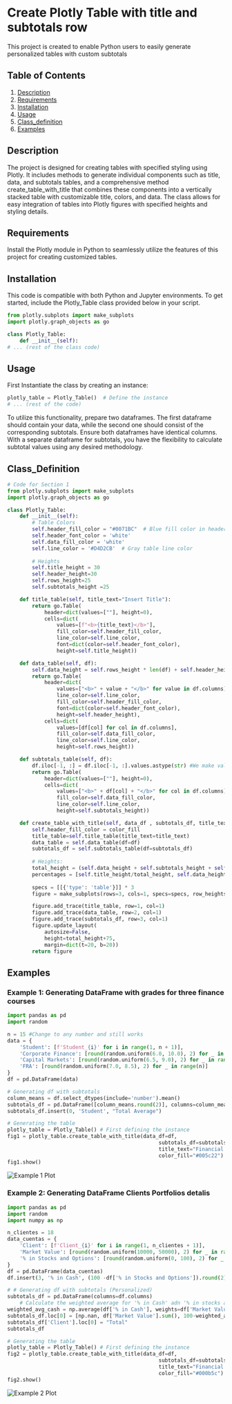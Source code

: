 # Create Plotly Table with title and subtotals row

This project is created to enable Python users to easily generate personalized tables with custom subtotals

## Table of Contents
1. [Description](#description)
2. [Requirements](#requirements)
3. [Installation](#installation)
4. [Usage](#usage)
5. [Class_definition](#class_definition)
6. [Examples](#examples)

## Description

The project is designed for creating tables with specified styling using Plotly. It includes methods to generate individual components such as title, data, and subtotals tables, and a comprehensive method create_table_with_title that combines these components into a vertically stacked table with customizable title, colors, and data. The class allows for easy integration of tables into Plotly figures with specified heights and styling details.

## Requirements

Install the Plotly module in Python to seamlessly utilize the features of this project for creating customized tables.

## Installation

This code is compatible with both Python and Jupyter environments. To get started, include the Plotly_Table class provided below in your script. 
```python
from plotly.subplots import make_subplots
import plotly.graph_objects as go

class Plotly_Table:
    def __init__(self):
# ... (rest of the class code)
```
## Usage

First Instantiate the class by creating an instance:

```python
plotly_table = Plotly_Table()  # Define the instance
# ... (rest of the code)
```
To utilize this functionality, prepare two dataframes. The first dataframe should contain your data, while the second one should consist of the corresponding subtotals. Ensure both dataframes have identical columns. With a separate dataframe for subtotals, you have the flexibility to calculate subtotal values using any desired methodology.

## Class_Definition

```python
# Code for Section 1
from plotly.subplots import make_subplots
import plotly.graph_objects as go

class Plotly_Table:
    def __init__(self):
        # Table Colors
        self.header_fill_color = "#0071BC"  # Blue fill color in header and titles
        self.header_font_color = 'white'
        self.data_fill_color = 'white'
        self.line_color = '#D4D2CB'  # Gray table line color
        
        # Heights
        self.title_height = 30
        self.header_height=30
        self.rows_height=25
        self.subtotals_height =25

    def title_table(self, title_text="Insert Title"):
        return go.Table(
            header=dict(values=[""], height=0),
            cells=dict(
                values=[f"<b>{title_text}</b>"],
                fill_color=self.header_fill_color,
                line_color=self.line_color,
                font=dict(color=self.header_font_color),
                height=self.title_height))

    def data_table(self, df):
        self.data_height = self.rows_height * len(df) + self.header_height
        return go.Table(
            header=dict(
                values=["<b>" + value + "</b>" for value in df.columns],
                line_color=self.line_color,
                fill_color=self.header_fill_color,
                font=dict(color=self.header_font_color),
                height=self.header_height),
            cells=dict(
                values=[df[col] for col in df.columns],
                fill_color=self.data_fill_color,
                line_color=self.line_color,
                height=self.rows_height))

    def subtotals_table(self, df):
        df.iloc[-1, :] = df.iloc[-1, :].values.astype(str) #We make values as string to bold
        return go.Table(
            header=dict(values=[""], height=0),
            cells=dict(
                values=["<b>" + df[col] + "</b>" for col in df.columns],
                fill_color=self.data_fill_color,
                line_color=self.line_color,
                height=self.subtotals_height))

    def create_table_with_title(self, data_df , subtotals_df, title_text='Insert Title',color_fill="#0071BC"):
        self.header_fill_color = color_fill
        title_table=self.title_table(title_text=title_text)
        data_table = self.data_table(df=df)
        subtotals_df = self.subtotals_table(df=subtotals_df)
                
        # Heights:
        total_height = (self.data_height + self.subtotals_height + self.title_height)+10
        percentages = [self.title_height/total_height, self.data_height/total_height, (self.subtotals_height+20)/total_height]
        
        specs = [[{'type': 'table'}]] * 3 
        figure = make_subplots(rows=3, cols=1, specs=specs, row_heights=percentages, vertical_spacing=0.001)

        figure.add_trace(title_table, row=1, col=1)
        figure.add_trace(data_table, row=2, col=1)
        figure.add_trace(subtotals_df, row=3, col=1)
        figure.update_layout(
            autosize=False,
            height=total_height+75,
            margin=dict(t=20, b=20))
        return figure
```
## Examples
### Example 1: Generating DataFrame with grades for three finance courses 
```python
import pandas as pd
import random

n = 15 #Change to any number and still works
data = {
    'Student': [f'Student_{i}' for i in range(1, n + 1)],
    'Corporate Finance': [round(random.uniform(6.0, 10.0), 2) for _ in range(n)],
    'Capital Markets': [round(random.uniform(6.5, 9.0), 2) for _ in range(n)],
    'FRA': [round(random.uniform(7.0, 8.5), 2) for _ in range(n)]
}
df = pd.DataFrame(data)

# Generating df with subtotals
column_means = df.select_dtypes(include='number').mean()
subtotals_df = pd.DataFrame([column_means.round(2)], columns=column_means.index)
subtotals_df.insert(0, 'Student', "Total Average")

# Generating the table
plotly_table = Plotly_Table() # First defining the instance
fig1 = plotly_table.create_table_with_title(data_df=df, 
                                                 subtotals_df=subtotals_df, 
                                                 title_text="Financial Course Performance Summary",
                                                 color_fill="#005c22")
fig1.show()
```
![Example 1 Plot](Plotly_table_1.png)

### Example 2: Generating DataFrame Clients Portfolios detalis
```python
import pandas as pd
import random
import numpy as np

n_clientes = 18
data_cuentas = {
    'Client': [f'Client_{i}' for i in range(1, n_clientes + 1)],
    'Market Value': [round(random.uniform(10000, 50000), 2) for _ in range(n_clientes)],
    '% in Stocks and Options': [round(random.uniform(0, 100), 2) for _ in range(n_clientes)],
}
df = pd.DataFrame(data_cuentas)
df.insert(3, '% in Cash', (100 -df['% in Stocks and Options']).round(2))

# # Generating df with subtotals (Personalized)
subtotals_df = pd.DataFrame(columns=df.columns)
    # Calculate the weighted average for '% in Cash' adn '% in stocks and options'
weighted_avg_cash = np.average(df['% in Cash'], weights=df['Market Value']).round(2)
subtotals_df.loc[0] = [np.nan, df['Market Value'].sum(), 100-weighted_avg_cash, weighted_avg_cash]
subtotals_df['Client'].loc[0] = "Total"
subtotals_df

# Generating the table
plotly_table = Plotly_Table() # First defining the instance
fig2 = plotly_table.create_table_with_title(data_df=df, 
                                                 subtotals_df=subtotals_df, 
                                                 title_text="Financial Course Performance Summary",
                                                 color_fill="#000b5c")
fig2.show()
```
![Example 2 Plot](Plotly_table_2.png)
